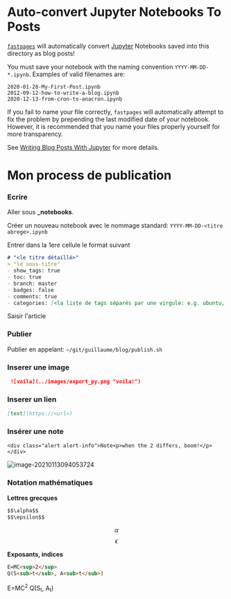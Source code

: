# Auto-convert Jupyter Notebooks To Posts

[`fastpages`](https://github.com/fastai/fastpages) will automatically convert [Jupyter](https://jupyter.org/) Notebooks saved into this directory as blog posts!

You must save your notebook with the naming convention `YYYY-MM-DD-*.ipynb`.  Examples of valid filenames are:

```shell
2020-01-28-My-First-Post.ipynb
2012-09-12-how-to-write-a-blog.ipynb
2020-12-13-from-cron-to-anacron.ipynb
```

If you fail to name your file correctly, `fastpages` will automatically attempt to fix the problem by prepending the last modified date of your notebook. However, it is recommended that you name your files properly yourself for more transparency.

See [Writing Blog Posts With Jupyter](https://github.com/fastai/fastpages#writing-blog-posts-with-jupyter) for more details.

# Mon process de publication

### Ecrire

Aller sous **_notebooks**.

Créer un nouveau notebook avec le nommage standard: `YYYY-MM-DD-<titre abrege>.ipynb`

Entrer dans la 1ere cellule le format suivant

```markdown
# "<le titre détaillé>"
> "le sous-titre"
- show_tags: true
- toc: true
- branch: master
- badges: false
- comments: true
- categories: [<la liste de tags séparés par une virgule: e.g. ubuntu, cron]
```

Saisir l'article

### Publier

Publier en appelant: `~/git/guillaume/blog/publish.sh`

### Inserer une image

```markdown
 ![voila](../images/export_py.png "voila!")
```

### Inserer un lien

```markdown
[text](https://<url>)
```

###  Insérer une note

```
<div class="alert alert-info">Note<p>when the 2 differs, boom!</p></div>
```

![image-20210113094053724](/home/explore/.config/Typora/typora-user-images/image-20210113094053724.png)

### Notation mathématiques



**Lettres grecques**

```markdown
$$\alpha$$
$$\epsilon$$
```

$$\alpha$$ $$\epsilon$$

**Exposants, indices**

```markdown
E=MC<sup>2</sup>
Q(S<sub>t</sub>, A<sub>t</sub>)
```

E=MC<sup>2</sup>
Q(S<sub>t</sub>, A<sub>t</sub>)